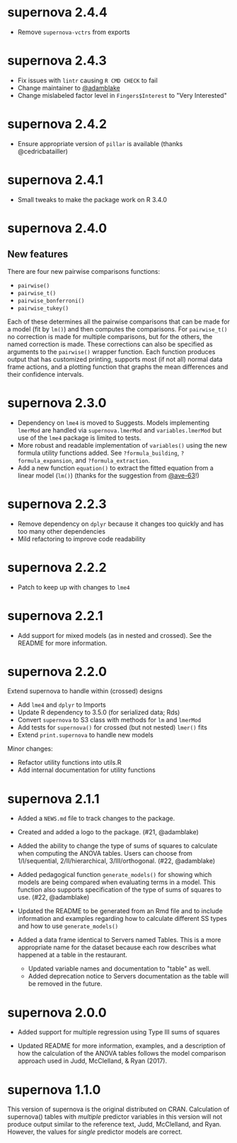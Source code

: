 # supernova 2.4.4

* Remove `supernova-vctrs` from exports

# supernova 2.4.3

* Fix issues with `lintr` causing `R CMD CHECK` to fail
* Change maintainer to [@adamblake](https://github.com/adamblake)
* Change mislabeled factor level in `Fingers$Interest` to "Very Interested"


# supernova 2.4.2

* Ensure appropriate version of `pillar` is available (thanks @cedricbatailler)


# supernova 2.4.1

* Small tweaks to make the package work on R 3.4.0


# supernova 2.4.0

## New features

There are four new pairwise comparisons functions:

- `pairwise()`
- `pairwise_t()`
- `pairwise_bonferroni()`
- `pairwise_tukey()`

Each of these determines all the pairwise comparisons that can be made for a model (fit by `lm()`) and then computes the comparisons. For `pairwise_t()` no correction is made for multiple comparisons, but for the others, the named correction is made. These corrections can also be specified as arguments to the `pairwise()` wrapper function. Each function produces output that has customized printing, supports most (if not all) normal data frame actions, and a plotting function that graphs the mean differences and their confidence intervals.


# supernova 2.3.0

* Dependency on `lme4` is moved to Suggests. Models implementing `lmerMod` are handled via `supernova.lmerMod` and `variables.lmerMod` but use of the `lme4` package is limited to tests.
* More robust and readable implementation of `variables()` using the new formula utility functions added. See `?formula_building`, `?formula_expansion`, and `?formula_extraction`.
* Add a new function `equation()` to extract the fitted equation from a linear model (`lm()`) (thanks for the suggestion from [@ave-63](https://github.com/ave-63)!)


# supernova 2.2.3

* Remove dependency on `dplyr` because it changes too quickly and has too many other dependencies
* Mild refactoring to improve code readability


# supernova 2.2.2

* Patch to keep up with changes to `lme4`


# supernova 2.2.1

* Add support for mixed models (as in nested and crossed). See the README for more information.


# supernova 2.2.0

Extend supernova to handle within (crossed) designs

* Add `lme4` and `dplyr` to Imports
* Update R dependency to 3.5.0 (for serialized data; Rds)
* Convert `supernova` to S3 class with methods for `lm` and `lmerMod`
* Add tests for `supernova()` for crossed (but not nested) `lmer()` fits
* Extend `print.supernova` to handle new models

Minor changes:

* Refactor utility functions into utils.R
* Add internal documentation for utility functions


# supernova 2.1.1

* Added a `NEWS.md` file to track changes to the package.

* Created and added a logo to the package. (#21, @adamblake)

* Added the ability to change the type of sums of squares to calculate when computing the ANOVA tables. Users can choose from 1/I/sequential, 2/II/hierarchical, 3/III/orthogonal. (#22, @adamblake)

* Added pedagogical function `generate_models()` for showing which models are being compared when evaluating terms in a model. This function also supports specification of the type of sums of squares to use.  (#22, @adamblake)

* Updated the README to be generated from an Rmd file and to include information and examples regarding how to calculate different SS types and how to use `generate_models()`

* Added a data frame identical to Servers named Tables. This is a more appropriate name for the dataset because each row describes what happened at a table in the restaurant.
  - Updated variable names and documentation to "table" as well.
  - Added deprecation notice to Servers documentation as the table will be removed in the future.


# supernova 2.0.0

* Added support for multiple regression using Type III sums of squares

* Updated README for more information, examples, and a description of how the calculation of the ANOVA tables follows the model comparison approach used in Judd, McClelland, & Ryan (2017).

# supernova 1.1.0

This version of supernova is the original distributed on CRAN. Calculation of supernova() tables with *multiple* predictor variables in this version will not produce output similar to the reference text, Judd, McClelland, and Ryan. However, the values for *single* predictor models are correct.
